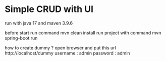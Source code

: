 # Simple CRUD with UI


run with java 17 and maven 3.9.6

before start run command mvn clean install
run project with command mvn spring-boot:run

how to create dummy ? 
open browser and put this url http://localhost/dummy
username : admin
password : admin